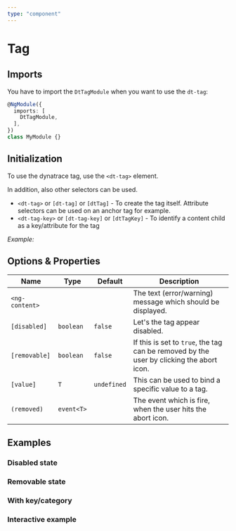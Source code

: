 ```yaml
---
type: "component"
---
```


# Tag

## Imports

You have to import the `DtTagModule` when you want to use the `dt-tag`:

```typescript
@NgModule({
  imports: [
    DtTagModule,
  ],
})
class MyModule {}
```

## Initialization

To use the dynatrace tag, use the `<dt-tag>` element.

In addition, also other selectors can be used.

* `<dt-tag>` or `[dt-tag]` or `[dtTag]` - To create the tag itself. Attribute selectors can be used on an anchor tag for example.
* `<dt-tag-key>` or `[dt-tag-key]` or `[dtTagKey]` - To identify a content child as a key/attribute for the tag

*Example:*

<docs-source-example example="DefaultTagExampleComponent"></docs-source-example>

## Options & Properties

| Name | Type | Default | Description |
| --- | --- | --- | --- |
| `<ng-content>`  |   |   | The text (error/warning) message which should be displayed. |
| `[disabled]` | `boolean` | `false` | Let's the tag appear disabled. |
| `[removable]` | `boolean` | `false` | If this is set to `true`, the tag can be removed by the user by clicking the abort icon. |
| `[value]` | `T` | `undefined` | This can be used to bind a specific value to a tag. |
| `(removed)` | `event<T>` |  | The event which is fire, when the user hits the abort icon. |

## Examples

### Disabled state

<docs-source-example example="DisabledTagExampleComponent"></docs-source-example>

### Removable state

<docs-source-example example="RemovableTagExampleComponent"></docs-source-example>

### With key/category

<docs-source-example example="KeyTagExampleComponent"></docs-source-example>

### Interactive example

<docs-source-example example="InteractiveTagExampleComponent"></docs-source-example>

